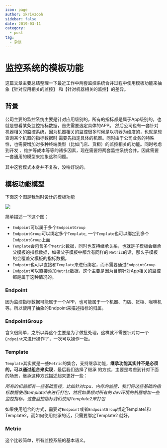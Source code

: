 ```yaml
---
icon: page
author: xkrivzooh
sidebar: false
date: 2019-03-11
category:
  - post
tag:
  - 杂谈
---
```


# 监控系统的模板功能

这篇文章主要总结整理一下最近工作中两套监控系统合并过程中使用模板功能来抽象【针对应用相关的监控】
和【针对机器相关的监控】的差异。

## 背景

公司主要的监控系统主要是针对应用级别的，所有的指标都是属于App级别的，也就是想看某条监控指标数据，首先需要选定具体的APP。
然后公司也有一套针对机器相关的监控系统，因为机器相关的监控很多时候是以机器为维度的，也就是想查询某个机器的指标数据时
需要先指定具体的机器。同时由于公司业务的特殊性，也需要增加对多种终端类型（比如门店、货柜）的监控相关的功能。同时考虑到开发
、维护等成本等等的诸多因素，现在需要将两套监控系统合并。因此需要一套通用的模型来抽象这种问题。

其中这套模式本身并不复杂，没啥好说的。

## 模板功能模型

下面这个图是我当时设计的模板功能

![](http://wenchao.ren/img/2020/11/18-9-25/34145794.jpg)

简单描述一下这个图：

- `Endpoint`可以属于多个`EndpointGroup`
- `EndpointGroup`可以绑定多个`Template`, 一个`Template`也可以绑定到多个`EndpointGroup`上面
- `Template`会包含多个`Metric`数据，同时也支持继承关系，也就是子模板会继承父模板的指标数据，如果父子模板中都含有同样的
`Metric`的话，那么子模板的会覆盖父模板的指标数据。
- `Endpoint`也可以直接和`Template`来进行绑定，而不需要通过`EndpointGroup`
- `Endpoint`可以直接添加`Metric`数据，这个主要是因为目前针对App相关的监控都是属于这种情况的。


### Endpoint

因为监控指标数据可能属于一个APP，也可能属于一个机器、门店、货柜、咖啡机等。所以使用了抽象的Endpoint来描述指标的归属。

### EndpointGroup

含义很简单，之所以弄这个主要是为了做批处理，这样就不需要针对每一个`Endpoint`来进行操作了，一次可以操作一批。

### Template

`Template`其实就是一些`Metric`的集合，支持继承功能，**继承功能其实并不是必须的，可以通过组合来实现**，最后我们选择了继承
的方式，主要是考虑到针对下面的场景，继承这种方式描述起来更好一些：

*所有的机器都有一些基础监控，比如针对cpu、内存的监控，我们将这些基础的指标数据使用template1来进行打包，然后如果想对所有的
dev环境的机器增加一些监控指标，这些监控指标我们使用Template2来打包*

如果使用组合的方式，需要对`Endpoint`或者`EndpointGroup`绑定Template1和Template2，而如何使用继承的话，只需要绑定Template2
就好。

### Metric

这个比较简单，所有监控系统的基本语义。



<!-- @include: ../scaffolds/post_footer.md -->
